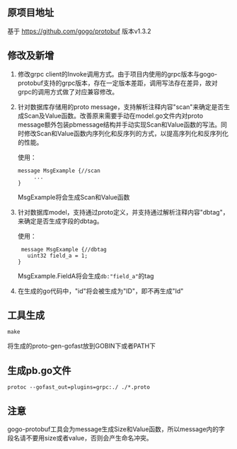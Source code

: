 ## 原项目地址
基于 https://github.com/gogo/protobuf
版本v1.3.2

## 修改及新增
1. 修改grpc client的Invoke调用方式。由于项目内使用的grpc版本与gogo-protobuf支持的grpc版本，存在一定版本差距，调用写法存在差异，故对grpc的调用方式做了对应兼容修改。
2. 针对数据库存储用的proto message，支持解析注释内容"scan"来确定是否生成Scan及Value函数。改善原来需要手动在model.go文件内对proto message额外包装pbmessage结构并手动实现Scan和Value函数的写法。同时修改Scan和Value函数内序列化和反序列的方式，以提高序列化和反序列化的性能。
   
   使用：
   ```
   message MsgExample {//scan
        ...
   }
   ```
   MsgExample将会生成Scan和Value函数
3. 针对数据库model，支持通过proto定义，并支持通过解析注释内容"dbtag"，来确定是否生成字段的dbtag。

   使用：
   ```
    message MsgExample {//dbtag
      uint32 field_a = 1;
   }
   ```
   MsgExample.FieldA将会生成`db:"field_a"`的tag

5. 在生成的go代码中，"id"将会被生成为"ID"，即不再生成"Id"

## 工具生成

    make

将生成的proto-gen-gofast放到GOBIN下或者PATH下

## 生成pb.go文件

    protoc --gofast_out=plugins=grpc:./ ./*.proto

## 注意
gogo-protobuf工具会为message生成Size和Value函数，所以message内的字段名请不要用size或者value，否则会产生命名冲突。
